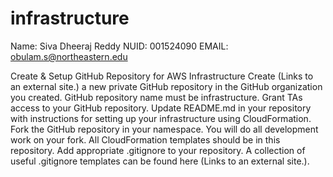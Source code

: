 # infrastructure


Name: Siva Dheeraj Reddy
NUID: 001524090
EMAIL: obulam.s@northeastern.edu


Create & Setup GitHub Repository for AWS Infrastructure
Create (Links to an external site.) a new private GitHub repository in the GitHub organization you created.
GitHub repository name must be infrastructure.
Grant TAs access to your GitHub repository.
Update README.md in your repository with instructions for setting up your infrastructure using CloudFormation.
Fork the GitHub repository in your namespace. You will do all development work on your fork.
All CloudFormation templates should be in this repository.
Add appropriate .gitignore to your repository. A collection of useful .gitignore templates can be found here (Links to an external site.).
